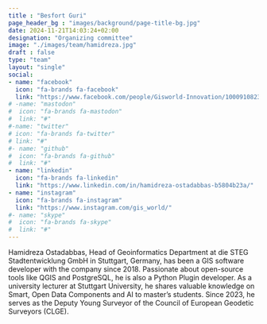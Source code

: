 ```yaml
---
title : "Besfort Guri"
page_header_bg : "images/background/page-title-bg.jpg"
date: 2024-11-21T14:03:24+02:00
designation: "Organizing committee"
image: "./images/team/hamidreza.jpg"
draft : false
type: "team"
layout: "single"
social:
- name: "facebook"
  icon: "fa-brands fa-facebook"
  link: "https://www.facebook.com/people/Gisworld-Innovation/100091082345580/"
# -name: "mastodon"
#  icon: "fa-brands fa-mastodon"
#  link: "#"
#-name: "twitter"
# icon: "fa-brands fa-twitter"
# link: "#"
#- name: "github"
#  icon: "fa-brands fa-github"
#  link: "#"
- name: "linkedin"
  icon: "fa-brands fa-linkedin"
  link: "https://www.linkedin.com/in/hamidreza-ostadabbas-b5804b23a/"
- name: "instagram"
  icon: "fa-brands fa-instagram"
  link: "https://www.instagram.com/gis_world/"
#- name: "skype"
#  icon: "fa-brands fa-skype"
#  link: "#"
---
```


Hamidreza Ostadabbas, Head of Geoinformatics Department at die STEG Stadtentwicklung GmbH in Stuttgart, Germany, has been a GIS software developer with the company since 2018. Passionate about open-source tools like QGIS and PostgreSQL, he is also a Python Plugin developer. As a university lecturer at Stuttgart University, he shares valuable knowledge on Smart, Open Data Components and AI to master’s students. Since 2023, he serves as the Deputy Young Surveyor of the Council of European Geodetic Surveyors (CLGE).
